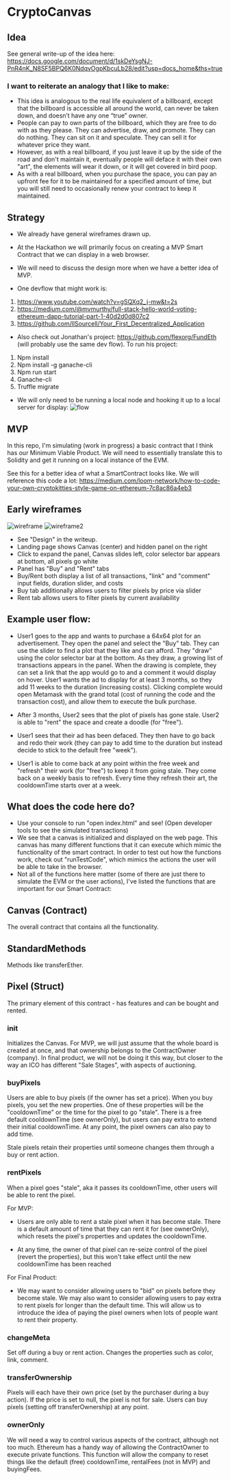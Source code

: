 # CryptoCanvas

## Idea
See general write-up of the idea here: https://docs.google.com/document/d/1skDeYsgNJ-PnR4nK_N8SF5BPQ6K0NdqvOgpKbcuLb28/edit?usp=docs_home&ths=true

### I want to reiterate an analogy that I like to make:
- This idea is analogous to the real life equivalent of a billboard, except that the billboard is accessible all around the world, can never be taken down, and doesn’t have any one “true” owner.
- People can pay to own parts of the billboard, which they are free to do with as they please. They can advertise, draw, and promote. They can do nothing. They can sit on it and speculate. They can sell it for whatever price they want.
- However, as with a real billboard, if you just leave it up by the side of the road and don't maintain it, eventually people will deface it with their own "art", the elements will wear it down, or it will get covered in bird poop.
- As with a real billboard, when you purchase the space, you can pay an upfront fee for it to be maintained for a specified amount of time, but you will still need to occasionally renew your contract to keep it maintained.

## Strategy
- We already have general wireframes drawn up.
- At the Hackathon we will primarily focus on creating a MVP Smart Contract that we can display in a web browser.
- We will need to discuss the design more when we have a better idea of MVP.

- One devflow that might work is:
1. https://www.youtube.com/watch?v=gSQXq2_j-mw&t=2s
2. https://medium.com/@mvmurthy/full-stack-hello-world-voting-ethereum-dapp-tutorial-part-1-40d2d0d807c2
3. https://github.com/llSourcell/Your_First_Decentralized_Application

- Also check out Jonathan's project: https://github.com/flexorg/FundEth (will probably use the same dev flow). To run his project:
1. Npm install
2. Npm install -g ganache-cli
3. Npm run start
4. Ganache-cli
5. Truffle migrate

- We will only need to be running a local node and hooking it up to a local server for display:
![flow]

## MVP
In this repo, I'm simulating (work in progress) a basic contract that I think has our Minimum Viable Product.
We will need to essentially translate this to Solidity and get it running on a local instance of the EVM.

See this for a better idea of what a SmartContract looks like. We will reference this code a lot: https://medium.com/loom-network/how-to-code-your-own-cryptokitties-style-game-on-ethereum-7c8ac86a4eb3

## Early wireframes
![wireframe]
![wireframe2]

- See "Design" in the writeup.
- Landing page shows Canvas (center) and hidden panel on the right
- Click to expand the panel, Canvas slides left, color selector bar appears at bottom, all pixels go white
- Panel has "Buy" and "Rent" tabs
- Buy/Rent both display a list of all transactions, "link" and "comment" input fields, duration slider, and costs
- Buy tab additionally allows users to filter pixels by price via slider
- Rent tab allows users to filter pixels by current availability

## Example user flow:
- User1 goes to the app and wants to purchase a 64x64 plot for an advertisement. They open the panel and select the "Buy" tab. They can use the slider to find a plot that they like and can afford. They "draw" using the color selector bar at the bottom. As they draw, a growing list of transactions appears in the panel. When the drawing is complete, they can set a link that the app would go to and a comment it would display on hover. User1 wants the ad to display for at least 3 months, so they add 11 weeks to the duration (increasing costs). Clicking complete would open Metamask with the grand total (cost of running the code and the transaction cost), and allow them to execute the bulk purchase.

- After 3 months, User2 sees that the plot of pixels has gone stale. User2 is able to "rent" the space and create a doodle (for "free").

- User1 sees that their ad has been defaced. They then have to go back and redo their work (they can pay to add time to the duration but instead decide to stick to the default free "week").

- User1 is able to come back at any point within the free week and "refresh" their work (for "free") to keep it from going stale. They come back on a weekly basis to refresh. Every time they refresh their art, the cooldownTime starts over at a week.

## What does the code here do?
- Use your console to run "open index.html" and see! (Open developer tools to see the simulated transactions)
- We see that a canvas is initialized and displayed on the web page. This canvas has many different functions that it can execute which mimic the functionality of the smart contract. In order to test out how the functions work, check out "runTestCode", which mimics the actions the user will be able to take in the browser.
- Not all of the functions here matter (some of there are just there to simulate the EVM or the user actions), I've listed the functions that are important for our Smart Contract:

## Canvas (Contract)
The overall contract that contains all the functionality.

## StandardMethods
Methods like transferEther.

## Pixel (Struct)
The primary element of this contract - has features and can be bought and rented.

### init
Initializes the Canvas. For MVP, we will just assume that the whole board is created at once, and that ownership belongs to the ContractOwner (company). In final product, we will not be doing it this way, but closer to the way an ICO has different "Sale Stages", with aspects of auctioning.

### buyPixels
Users are able to buy pixels (if the owner has set a price). When you buy pixels, you set the new properties. One of these properties will be the "cooldownTime" or the time for the pixel to go "stale". There is a free default cooldownTime (see ownerOnly), but users can pay extra to extend their initial cooldownTime. At any point, the pixel owners can also pay to add time.

Stale pixels retain their properties until someone changes them through a buy or rent action.

### rentPixels
When a pixel goes "stale", aka it passes its cooldownTime, other users will be able to rent the pixel.

For MVP:
- Users are only able to rent a stale pixel when it has become stale. There is a default amount of time that they can rent it for (see ownerOnly), which resets the pixel's properties and updates the cooldownTime.

- At any time, the owner of that pixel can re-seize control of the pixel (revert the properties), but this won't take effect until the new cooldownTime has been reached

For Final Product:
- We may want to consider allowing users to "bid" on pixels before they become stale. We may also want to consider allowing users to pay extra to rent pixels for longer than the default time. This will allow us to introduce the idea of paying the pixel owners when lots of people want to rent their property.

### changeMeta
Set off during a buy or rent action. Changes the properties such as color, link, comment.

### transferOwnership
Pixels will each have their own price (set by the purchaser during a buy action). If the price is set to null, the pixel is not for sale. Users can buy pixels (setting off transferOwnership) at any point.

### ownerOnly
We will need a way to control various aspects of the contract, although not too much. Ethereum has a handy way of allowing the ContractOwner to execute private functions. This function will allow the company to reset things like the default (free) cooldownTime, rentalFees (not in MVP) and buyingFees.

[wireframe]: ./wireframe.jpg
[wireframe2]: ./wireframe2.jpg
[flow]: ./flow.png
